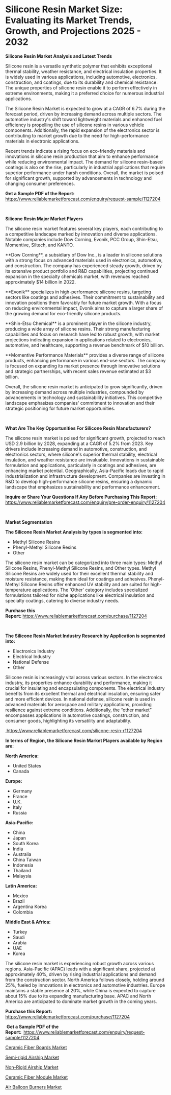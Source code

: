 <p><h1>Silicone Resin Market Size: Evaluating its Market Trends, Growth, and Projections 2025 - 2032</h1></p><p><strong>Silicone Resin Market Analysis and Latest Trends</strong></p>
<p><p>Silicone resin is a versatile synthetic polymer that exhibits exceptional thermal stability, weather resistance, and electrical insulation properties. It is widely used in various applications, including automotive, electronics, construction, and coatings, due to its durability and chemical resistance. The unique properties of silicone resin enable it to perform effectively in extreme environments, making it a preferred choice for numerous industrial applications.</p><p>The Silicone Resin Market is expected to grow at a CAGR of 6.7% during the forecast period, driven by increasing demand across multiple sectors. The automotive industry's shift toward lightweight materials and enhanced fuel efficiency is propelling the use of silicone resins in various vehicle components. Additionally, the rapid expansion of the electronics sector is contributing to market growth due to the need for high-performance materials in electronic applications. </p><p>Recent trends indicate a rising focus on eco-friendly materials and innovations in silicone resin production that aim to enhance performance while reducing environmental impact. The demand for silicone resin-based coatings is also on the rise, particularly in industrial applications that require superior performance under harsh conditions. Overall, the market is poised for significant growth, supported by advancements in technology and changing consumer preferences.</p></p>
<p><strong>Get a Sample PDF of the Report:&nbsp;</strong> <a href="https://www.reliablemarketforecast.com/enquiry/request-sample/1127204?utm_campaign=2447&utm_medium=2&utm_source=Github&utm_content=ia&utm_term=01042025&utm_id=silicone-resin">https://www.reliablemarketforecast.com/enquiry/request-sample/1127204</a></p>
<p>&nbsp;</p>
<p><strong>Silicone Resin Major Market Players</strong></p>
<p><p>The silicone resin market features several key players, each contributing to a competitive landscape marked by innovation and diverse applications. Notable companies include Dow Corning, Evonik, PCC Group, Shin-Etsu, Momentive, Siltech, and KANTO.</p><p>**Dow Corning**, a subsidiary of Dow Inc., is a leader in silicone solutions with a strong focus on advanced materials used in electronics, automotive, and construction. The company has experienced steady growth, driven by its extensive product portfolio and R&D capabilities, projecting continued expansion in the specialty chemicals market, with revenues reached approximately $14 billion in 2022.</p><p>**Evonik** specializes in high-performance silicone resins, targeting sectors like coatings and adhesives. Their commitment to sustainability and innovation positions them favorably for future market growth. With a focus on reducing environmental impact, Evonik aims to capture a larger share of the growing demand for eco-friendly silicone products.</p><p>**Shin-Etsu Chemical** is a prominent player in the silicone industry, producing a wide array of silicone resins. Their strong manufacturing capabilities and focus on research have led to robust growth, with market projections indicating expansion in applications related to electronics, automotive, and healthcare, supporting a revenue benchmark of $10 billion.</p><p>**Momentive Performance Materials** provides a diverse range of silicone products, enhancing performance in various end-use sectors. The company is focused on expanding its market presence through innovative solutions and strategic partnerships, with recent sales revenue estimated at $3 billion.</p><p>Overall, the silicone resin market is anticipated to grow significantly, driven by increasing demand across multiple industries, compounded by advancements in technology and sustainability initiatives. This competitive landscape emphasizes companies' commitment to innovation and their strategic positioning for future market opportunities.</p></p>
<p>&nbsp;</p>
<p><strong>What Are The Key Opportunities For Silicone Resin Manufacturers?</strong></p>
<p><p>The silicone resin market is poised for significant growth, projected to reach USD 2.9 billion by 2028, expanding at a CAGR of 5.2% from 2023. Key drivers include increasing demand in automotive, construction, and electronics sectors, where silicone's superior thermal stability, electrical insulation, and weather resistance are invaluable. Innovations in sustainable formulation and applications, particularly in coatings and adhesives, are enhancing market potential. Geographically, Asia-Pacific leads due to rapid industrialization and infrastructure development. Companies are investing in R&D to develop high-performance silicone resins, ensuring a dynamic landscape that emphasizes sustainability and performance enhancement.</p></p>
<p><strong>Inquire or Share Your Questions If Any Before Purchasing This Report:</strong> <a href="https://www.reliablemarketforecast.com/enquiry/pre-order-enquiry/1127204?utm_campaign=2447&utm_medium=2&utm_source=Github&utm_content=ia&utm_term=01042025&utm_id=silicone-resin">https://www.reliablemarketforecast.com/enquiry/pre-order-enquiry/1127204</a></p>
<p>&nbsp;</p>
<p><strong>Market Segmentation</strong></p>
<p><strong>The Silicone Resin Market Analysis by types is segmented into:</strong></p>
<p><ul><li>Methyl Silicone Resins</li><li>Phenyl-Methyl Silicone Resins</li><li>Other</li></ul></p>
<p><p>The silicone resin market can be categorized into three main types: Methyl Silicone Resins, Phenyl-Methyl Silicone Resins, and Other types. Methyl Silicone Resins are widely used for their excellent thermal stability and moisture resistance, making them ideal for coatings and adhesives. Phenyl-Methyl Silicone Resins offer enhanced UV stability and are suited for high-temperature applications. The 'Other' category includes specialized formulations tailored for niche applications like electrical insulation and specialty coatings, catering to diverse industry needs.</p></p>
<p><strong>Purchase this Report:&nbsp;</strong><a href="https://www.reliablemarketforecast.com/purchase/1127204?utm_campaign=2447&utm_medium=2&utm_source=Github&utm_content=ia&utm_term=01042025&utm_id=silicone-resin">https://www.reliablemarketforecast.com/purchase/1127204</a></p>
<p>&nbsp;</p>
<p><strong>The Silicone Resin Market Industry Research by Application is segmented into:</strong></p>
<p><ul><li>Electronics Industry</li><li>Electrical Industry</li><li>National Defense</li><li>Other</li></ul></p>
<p><p>Silicone resin is increasingly vital across various sectors. In the electronics industry, its properties enhance durability and performance, making it crucial for insulating and encapsulating components. The electrical industry benefits from its excellent thermal and electrical insulation, ensuring safer and more efficient devices. In national defense, silicone resin is used in advanced materials for aerospace and military applications, providing resilience against extreme conditions. Additionally, the “other market” encompasses applications in automotive coatings, construction, and consumer goods, highlighting its versatility and adaptability.</p></p>
<p><a href="https://www.reliablemarketforecast.com/silicone-resin-r1127204?utm_campaign=2447&utm_medium=2&utm_source=Github&utm_content=ia&utm_term=01042025&utm_id=silicone-resin">&nbsp;https://www.reliablemarketforecast.com/silicone-resin-r1127204</a></p>
<p><strong>In terms of Region, the Silicone Resin Market Players available by Region are:</strong></p>
<p>
    <p> <strong> North America: </strong>
        <ul>
            <li>United States</li>
            <li>Canada</li>
        </ul>
        </p> 
    <p> <strong> Europe: </strong>
        <ul>
            <li>Germany</li>
            <li>France</li>
            <li>U.K.</li>
            <li>Italy</li>
            <li>Russia</li>
        </ul>
        </p> 
    <p> <strong> Asia-Pacific: </strong>
        <ul>
            <li>China</li>
            <li>Japan</li>
            <li>South Korea</li>
            <li>India</li>
            <li>Australia</li>
            <li>China Taiwan</li>
            <li>Indonesia</li>
            <li>Thailand</li>
            <li>Malaysia</li>
        </ul>
        </p> 
    <p> <strong> Latin America: </strong>
        <ul>
            <li>Mexico</li>
            <li>Brazil</li>
            <li>Argentina Korea</li>
            <li>Colombia</li>
        </ul>
        </p> 
    <p> <strong> Middle East & Africa: </strong>
        <ul>
            <li>Turkey</li>
            <li>Saudi</li>
            <li>Arabia</li>
            <li>UAE</li>
            <li>Korea</li>
        </ul>
    </p>
    </p>
<p><p>The silicone resin market is experiencing robust growth across various regions. Asia-Pacific (APAC) leads with a significant share, projected at approximately 40%, driven by rising industrial applications and demand from the construction sector. North America follows closely, holding around 25%, fueled by innovations in electronics and automotive industries. Europe maintains a stable presence at 20%, while China is expected to capture about 15% due to its expanding manufacturing base. APAC and North America are anticipated to dominate market growth in the coming years.</p></p>
<p><strong>Purchase this Report: </strong><a href="https://www.reliablemarketforecast.com/purchase/1127204?utm_campaign=2447&utm_medium=2&utm_source=Github&utm_content=ia&utm_term=01042025&utm_id=silicone-resin">https://www.reliablemarketforecast.com/purchase/1127204</a></p>
<p>&nbsp;<strong>Get a Sample PDF of the Report:&nbsp;&nbsp;</strong><a href="https://www.reliablemarketforecast.com/enquiry/request-sample/1127204?utm_campaign=2447&utm_medium=2&utm_source=Github&utm_content=ia&utm_term=01042025&utm_id=silicone-resin">https://www.reliablemarketforecast.com/enquiry/request-sample/1127204</a></p>
<p><strong></strong></p>
<p><p><a href="https://github.com/bawksmaedamu/Market-Research-Report-List-1/blob/main/ceramic-fiber-boards-market.md?utm_campaign=2447&utm_medium=2&utm_source=Github&utm_content=ia&utm_term=01042025&utm_id=silicone-resin">Ceramic Fiber Boards Market</a></p><p><a href="https://www.linkedin.com/pulse/semi-rigid-airship-market-overview-forecast-2025-2032-ig9vc?utm_campaign=2447&utm_medium=2&utm_source=Github&utm_content=ia&utm_term=01042025&utm_id=silicone-resin">Semi-rigid Airship Market</a></p><p><a href="https://www.linkedin.com/pulse/future-non-rigid-airship-market-expected-cagr-73-over-dky7c?utm_campaign=2447&utm_medium=2&utm_source=Github&utm_content=ia&utm_term=01042025&utm_id=silicone-resin">Non-Rigid Airship Market</a></p><p><a href="https://github.com/agemakisel4b/Market-Research-Report-List-1/blob/main/ceramic-fiber-module-market.md?utm_campaign=2447&utm_medium=2&utm_source=Github&utm_content=ia&utm_term=01042025&utm_id=silicone-resin">Ceramic Fiber Module Market</a></p><p><a href="https://www.linkedin.com/pulse/market-insights-air-balloon-burners-sector-2025-2032-expected-kuaxc?utm_campaign=2447&utm_medium=2&utm_source=Github&utm_content=ia&utm_term=01042025&utm_id=silicone-resin">Air Balloon Burners Market</a></p></p>